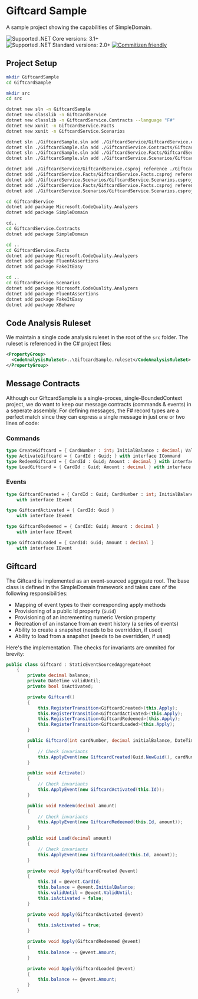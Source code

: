 # Giftcard Sample

A sample project showing the capabilities of SimpleDomain.

![Supported .NET Core versions: 3.1+](https://img.shields.io/badge/Core-3.1+-blue.svg)
![Supported .NET Standard versions: 2.0+](https://img.shields.io/badge/Standard-2.0+-blue.svg)
[![Commitizen friendly](https://img.shields.io/badge/commitizen-friendly-brightgreen.svg)](http://commitizen.github.io/cz-cli/)

## Project Setup

```bash
mkdir GiftcardSample
cd GiftcardSample

mkdir src
cd src

dotnet new sln -n GiftcardSample
dotnet new classlib -n GiftcardService
dotnet new classlib -n GiftcardService.Contracts --language "F#"
dotnet new xunit -n GiftcardService.Facts
dotnet new xunit -n GiftcardService.Scenarios

dotnet sln ./GiftcardSample.sln add ./GiftcardService/GiftcardService.csproj
dotnet sln ./GiftcardSample.sln add ./GiftcardService.Contracts/GiftcardService.Contracts.fsproj
dotnet sln ./GiftcardSample.sln add ./GiftcardService.Facts/GiftcardService.Facts.csproj
dotnet sln ./GiftcardSample.sln add ./GiftcardService.Scenarios/GiftcardService.Scenarios.csproj

dotnet add ./GiftcardService/GiftcardService.csproj reference ./GiftcardService.Contracts/GiftcardService.Contracts.fsproj
dotnet add ./GiftcardService.Facts/GiftcardService.Facts.csproj reference ./GiftcardService.Contracts/GiftcardService.Contracts.fsproj
dotnet add ./GiftcardService.Scenarios/GiftcardService.Scenarios.csproj reference ./GiftcardService.Contracts/GiftcardService.Contracts.fsproj
dotnet add ./GiftcardService.Facts/GiftcardService.Facts.csproj reference ./GiftcardService/GiftcardService.csproj
dotnet add ./GiftcardService.Scenarios/GiftcardService.Scenarios.csproj reference ./GiftcardService/GiftcardService.csproj

cd GiftcardService
dotnet add package Microsoft.CodeQuality.Analyzers
dotnet add package SimpleDomain

cd..
cd GiftcardService.Contracts
dotnet add package SimpleDomain

cd ..
cd GiftcardService.Facts
dotnet add package Microsoft.CodeQuality.Analyzers
dotnet add package FluentAssertions
dotnet add package FakeItEasy

cd ..
cd GiftcardService.Scenarios
dotnet add package Microsoft.CodeQuality.Analyzers
dotnet add package FluentAssertions
dotnet add package FakeItEasy
dotnet add package XBehave
```

## Code Analysis Ruleset

We maintain a single code analysis ruleset in the root of the `src` folder. The ruleset is referenced in the C# project files:

```xml
<PropertyGroup>
  <CodeAnalysisRuleSet>..\GiftcardSample.ruleset</CodeAnalysisRuleSet>
</PropertyGroup>
```

## Message Contracts

Although our GiftcardSample is a single-proces, single-BoundedContext project, we do want to keep our message contracts (commands & events) in a seperate assembly. For defining messages, the F# record types are a perfect match since they can express a single message in just one or two lines of code:

### Commands

```fsharp
type CreateGiftcard = { CardNumber : int; InitialBalance : decimal; ValidUntil : DateTime } with interface ICommand
type ActivateGiftcard = { CardId : Guid; } with interface ICommand
type RedeemGiftcard = { CardId : Guid; Amount : decimal } with interface ICommand
type LoadGiftcard = { CardId : Guid; Amount : decimal } with interface ICommand
```

### Events

```fsharp
type GiftcardCreated = { CardId : Guid; CardNumber : int; InitialBalance : decimal; ValidUntil : DateTime }
    with interface IEvent

type GiftcardActivated = { CardId: Guid }
    with interface IEvent

type GiftcardRedeemed = { CardId: Guid; Amount : decimal }
    with interface IEvent

type GiftcardLoaded = { CardId: Guid; Amount : decimal }
    with interface IEvent
```

## Giftcard

The Giftcard is implemented as an event-sourced aggregate root. The base class is defined in the SimpleDomain framework and takes care of the following responsibilities:

- Mapping of event types to their corresponding apply methods
- Provisioning of a public Id property (`Guid`)
- Provisioning of an incrementing numeric Version property
- Recreation of an instance from an event history (a series of events)
- Ability to create a snapshot (needs to be overridden, if used)
- Ability to load from a snapshot (needs to be overridden, if used)

Here's the implementation. The checks for invariants are ommited for brevity:

```csharp
public class Giftcard : StaticEventSourcedAggregateRoot
    {
        private decimal balance;
        private DateTime validUntil;
        private bool isActivated;

        private Giftcard()
        {
            this.RegisterTransition<GiftcardCreated>(this.Apply);
            this.RegisterTransition<GiftcardActivated>(this.Apply);
            this.RegisterTransition<GiftcardRedeemed>(this.Apply);
            this.RegisterTransition<GiftcardLoaded>(this.Apply);
        }

        public Giftcard(int cardNumber, decimal initialBalance, DateTime validUntil) : this()
        {
            // Check invariants
            this.ApplyEvent(new GiftcardCreated(Guid.NewGuid(), cardNumber, initialBalance, validUntil));
        }

        public void Activate()
        {
            // Check invariants
            this.ApplyEvent(new GiftcardActivated(this.Id));
        }

        public void Redeem(decimal amount)
        {
            // Check invariants
            this.ApplyEvent(new GiftcardRedeemed(this.Id, amount));
        }

        public void Load(decimal amount)
        {
            // Check invariants
            this.ApplyEvent(new GiftcardLoaded(this.Id, amount));
        }

        private void Apply(GiftcardCreated @event)
        {
            this.Id = @event.CardId;
            this.balance = @event.InitialBalance;
            this.validUntil = @event.ValidUntil;
            this.isActivated = false;
        }

        private void Apply(GiftcardActivated @event)
        {
            this.isActivated = true;
        }

        private void Apply(GiftcardRedeemed @event)
        {
            this.balance -= @event.Amount;
        }

        private void Apply(GiftcardLoaded @event)
        {
            this.balance += @event.Amount;
        }
    }
```
